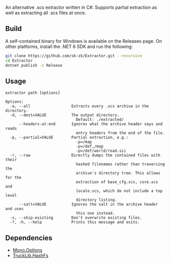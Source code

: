 An alternative .scs extractor written in C#. Supports partial extraction as well as extracting all .scs files at once.

## Build
A self-contained binary for Windows is available on the Releases page. On other platforms, install the .NET 6 SDK and run the following:
```sh
git clone https://github.com/sk-zk/Extractor.git --recursive
cd Extractor
dotnet publish -c Release
```

## Usage
```
extractor path [options]

Options:
  -a, --all                  Extracts every .scs archive in the directory.
  -d, --dest=VALUE           The output directory.
                               Default: ./extracted/
      --headers-at-end       Ignores what the archive header says and reads
                               entry headers from the end of the file.
  -p, --partial=VALUE        Partial extraction, e.g.:
                               -p=/map
                               -p=/def,/map
                               -p=/def/world/road.sii
  -r, --raw                  Directly dumps the contained files with their
                               hashed filenames rather than traversing the
                               archive's directory tree. This allows for the
                               extraction of base_cfg.scs, core.scs and
                               locale.scs, which do not include a top level
                               directory listing.
      --salt=VALUE           Ignores the salt in the archive header and uses
                               this one instead.
  -s, --skip-existing        Don't overwrite existing files.
  -?, -h, --help             Prints this message and exits.
```

## Dependencies
* [Mono.Options](https://www.nuget.org/packages/Mono.Options/)
* [TruckLib.HashFs](https://github.com/sk-zk/TruckLib/)
